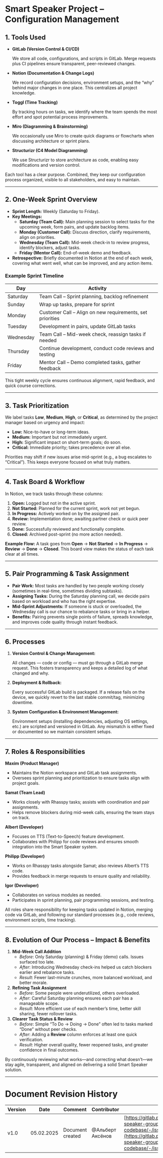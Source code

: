 # Smart Speaker Project – Configuration Management

## 1. Tools Used

- **GitLab (Version Control & CI/CD)**
    
    We store all code, configurations, and scripts in GitLab. Merge requests plus CI pipelines ensure transparent, peer-reviewed changes.
    
- **Notion (Documentation & Change Logs)**
    
    We record configuration decisions, environment setups, and the “why” behind major changes in one place. This centralizes all project knowledge.
    
- **Toggl (Time Tracking)**
    
    By tracking hours on tasks, we identify where the team spends the most effort and spot potential process improvements.
    
- **Miro (Diagramming & Brainstorming)**
    
    We occasionally use Miro to create quick diagrams or flowcharts when discussing architecture or sprint plans.
    
- **Structurizr (C4 Model Diagramming)**
    
    We use Structurizr to store architecture as code, enabling easy modifications and version control.
    

Each tool has a clear purpose. Combined, they keep our configuration process organized, visible to all stakeholders, and easy to maintain.

---

## 2. One-Week Sprint Overview

- **Sprint Length:** Weekly (Saturday to Friday).
- **Key Meetings:**
    - **Saturday (Team Call):** Main planning session to select tasks for the upcoming week, form pairs, and update backlog items.
    - **Monday (Customer Call):** Discuss direction, clarify requirements, align on priorities.
    - **Wednesday (Team Call):** Mid-week check-in to review progress, identify blockers, adjust tasks.
    - **Friday (Mentor Call):** End-of-week demo and feedback.
- **Retrospective:** Briefly documented in Notion at the end of each week, covering what went well, what can be improved, and any action items.

### Example Sprint Timeline

| Day | Activity |
| --- | --- |
| Saturday | Team Call – Sprint planning, backlog refinement |
| Sunday | Wrap up tasks, prepare for sprint |
| Monday | Customer Call – Align on new requirements, set priorities |
| Tuesday | Development in pairs, update GitLab tasks |
| Wednesday | Team Call – Mid-week check, reassign tasks if needed |
| Thursday | Continue development, conduct code reviews and testing |
| Friday | Mentor Call – Demo completed tasks, gather feedback |

This tight weekly cycle ensures continuous alignment, rapid feedback, and quick course corrections.

---

## 3. Task Prioritization

We label tasks **Low**, **Medium**, **High**, or **Critical**, as determined by the project manager based on urgency and impact:

- **Low:** Nice-to-have or long-term ideas.
- **Medium:** Important but not immediately urgent.
- **High:** Significant impact on short-term goals; do soon.
- **Critical:** Immediate priority; takes precedence over all else.

Priorities may shift if new issues arise mid-sprint (e.g., a bug escalates to “Critical”). This keeps everyone focused on what truly matters.

---

## 4. Task Board & Workflow

In Notion, we track tasks through these columns:

1. **Open:** Logged but not in the active sprint.
2. **Not Started:** Planned for the current sprint, work not yet begun.
3. **In Progress:** Actively worked on by the assigned pair.
4. **Review:** Implementation done; awaiting partner check or quick peer review.
5. **Done:** Successfully reviewed and functionally complete.
6. **Closed:** Archived post-sprint (no more action needed).

**Example Flow:** A task goes from **Open** → **Not Started** → **In Progress** → **Review** → **Done** → **Closed**. This board view makes the status of each task clear at all times.

---

## 5. Pair Programming & Task Assignment

- **Pair Work:** Most tasks are handled by two people working closely (sometimes in real-time, sometimes dividing subtasks).
- **Assigning Tasks:** During the Saturday planning call, we decide pairs based on workload and who has the right expertise.
- **Mid-Sprint Adjustments:** If someone is stuck or overloaded, the Wednesday call is our chance to rebalance tasks or bring in a helper.
- **Benefits:** Pairing prevents single points of failure, spreads knowledge, and improves code quality through instant feedback.

---

## 6. Processes

1. **Version Control & Change Management:**
    
    All changes — code or config — must go through a GitLab merge request. This fosters transparency and keeps a detailed log of what changed and why.
    
2. **Deployment & Rollback:**
    
    Every successful GitLab build is packaged. If a release fails on the device, we quickly revert to the last stable commit/tag, minimizing downtime.
    
3. **System Configuration & Environment Management:**
    
    Environment setups (installing dependencies, adjusting OS settings, etc.) are scripted and versioned in GitLab. Any mismatch is either fixed or documented so we maintain consistent setups.
    

---

## 7. Roles & Responsibilities

**Maxim (Product Manager)**

- Maintains the Notion workspace and GitLab task assignments.
- Oversees sprint planning and prioritization to ensure tasks align with project goals.

**Samat (Team Lead)**

- Works closely with Rhasspy tasks; assists with coordination and pair assignments.
- Helps remove blockers during mid-week calls, ensuring the team stays on track.

**Albert (Developer)**

- Focuses on TTS (Text-to-Speech) feature development.
- Collaborates with Philipp for code reviews and ensures smooth integration into the Smart Speaker system.

**Philipp (Developer)**

- Works on Rhasspy tasks alongside Samat; also reviews Albert’s TTS code.
- Provides feedback in merge requests to ensure quality and reliability.

**Igor (Developer)**

- Collaborates on various modules as needed.
- Participates in sprint planning, pair programming sessions, and testing.

All roles share responsibility for keeping tasks updated in Notion, merging code via GitLab, and following our standard processes (e.g., code reviews, environment scripts, time tracking).

---

## 8. Evolution of Our Process – Impact & Benefits

1. **Mid-Week Call Addition**
    - *Before*: Only Saturday (planning) & Friday (demo) calls. Issues surfaced too late.
    - *After*: Introducing Wednesday check-ins helped us catch blockers earlier and rebalance tasks.
    - *Result*: Fewer last-minute crunches, more balanced workload, and better morale.
2. **Refining Task Assignment**
    - *Before*: Some people were underutilized, others overloaded.
    - *After*: Careful Saturday planning ensures each pair has a manageable scope.
    - *Result*: More efficient use of each member’s time, better skill sharing, fewer rollover tasks.
3. **Clearer Task Status & Review**
    - *Before*: Simple “To Do → Doing → Done” often led to tasks marked “Done” without peer checks.
    - *After*: Adding a **Review** column enforces at least one quick verification.
    - *Result*: Higher overall quality, fewer reopened tasks, and greater confidence in final outcomes.

By continuously reviewing what works—and correcting what doesn’t—we stay agile, transparent, and aligned on delivering a solid Smart Speaker solution.

---

# **Document Revision History**

| Version | Date | Comment | Contributor | Task |
| --- | --- | --- | --- | --- |
| v1.0 | 05.02.2025 | Document created | @Альберт Аксёнов  | [https://gitlab.pg.innopolis.university/smart-speaker-group/smart-speaker-codebase/-/issues/45](https://gitlab.pg.innopolis.university/smart-speaker-group/smart-speaker-codebase/-/issues/45) |